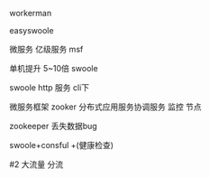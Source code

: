 

workerman 


easyswoole

微服务  亿级服务
msf

单机提升 5~10倍
swoole 

swoole http 服务 cli下

微服务框架
zooker  分布式应用服务协调服务
监控 节点


zookeeper 丢失数据bug

swoole+consful +(健康检查)



#2 大流量 分流



